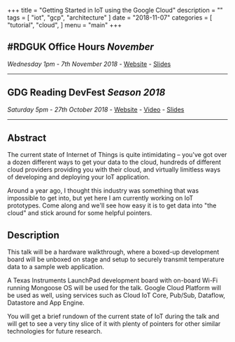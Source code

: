 +++
title = "Getting Started in IoT using the Google Cloud"
description = ""
tags = [
    "iot",
    "gcp",
    "architecture"
]
date = "2018-11-07"
categories = [
    "tutorial",
    "cloud",
]
menu = "main"
+++

## #RDGUK Office Hours _November_
_Wednesday 1pm_ - _7th November 2018_ - 
[Website](https://www.rdgukoh.co.uk/edition/november-2018) -
[Slides](https://docs.google.com/presentation/d/1Qh6kBDKsF6hZm51ay9tLkppn_JwhzAQHnKB-r63c-jE)

***

## GDG Reading DevFest _Season 2018_
_Saturday 5pm_ - _27th October 2018_ - 
[Website](https://gdgreading-devfest18.firebaseapp.com/schedule/2018-10-27?sessionId=122) -
[Video](https://www.youtube.com/watch?v=8_GzE6ry6VI) -
[Slides](https://docs.google.com/presentation/d/1Sq2o8jlORFRuxNnrZxMmf4dbBiWAXv6ahFk6n9UGPAM/edit?usp=sharing)

***

## Abstract 
The current state of Internet of Things is quite intimidating – you've got over a dozen different ways to get your data to the cloud, hundreds of different cloud providers providing you with their cloud, and virtually limitless ways of developing and deploying your IoT application. 

Around a year ago, I thought this industry was something that was impossible to get into, but yet here I am currently working on IoT prototypes. Come along and we'll see how easy it is to get data into "the cloud" and stick around for some helpful pointers.

## Description 
This talk will be a hardware walkthrough, where a boxed-up development board will be unboxed on stage and setup to securely transmit temperature data to a sample web application. 

A Texas Instruments LaunchPad development board with on-board Wi-Fi running Mongoose OS will be used for the talk. Google Cloud Platform will be used as well, using services such as Cloud IoT Core, Pub/Sub, Dataflow, Datastore and App Engine. 

You will get a brief rundown of the current state of IoT during the talk and will get to see a very tiny slice of it with plenty of pointers for other similar technologies for future research.
